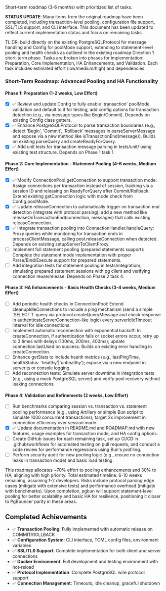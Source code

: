 Short-term roadmap (3-6 months) with prioritized list of tasks.

**STATUS UPDATE**: Many items from the original roadmap have been completed, including transaction-level pooling, configuration file support, SSL/TLS support, and CLI interface. This document has been updated to reflect current implementation status and focus on remaining tasks.

TL:DR; build directly on the existing PostgreSQLProtocol for message handling and Config for poolMode support, extending to statement-level pooling and health checks as outlined in the existing roadmap Direction 1 short-term phase. Tasks are broken into phases for implementation: Preparation, Core Implementation, HA Enhancements, and Validation. Each task includes estimated effort (low/medium/high) and dependencies.

### Short-Term Roadmap: Advanced Pooling and HA Functionality

#### Phase 1: Preparation (1-2 weeks, Low Effort)

- [x] ✅ Review and update Config to fully enable 'transaction' poolMode validation and default to it for testing; add config options for transaction detection (e.g., via message types like Begin/Commit). Depends on existing Config class getters.
- [x] ✅ Enhance PostgreSQLProtocol to parse transaction boundaries (e.g., detect 'Begin', 'Commit', 'Rollback' messages in parseServerMessage and expose via a new method like isTransactionEnd(message)). Builds on existing parseQuery and createReadyForQuery.
- [x] ✅ Add unit tests for transaction message parsing in tests/unit/ using existing test structure. Depends on Phase 1 task 1.

#### Phase 2: Core Implementation - Statement Pooling (4-6 weeks, Medium Effort)

- [x] ✅ Modify ConnectionPool.getConnection to support transaction mode: Assign connections per transaction instead of session, tracking via a session ID and releasing on ReadyForQuery after Commit/Rollback. Extend existing getConnection logic with mode check from Config.poolMode.
- [x] ✅ Update releaseConnection to automatically trigger on transaction end detection (integrate with protocol parsing); add a new method like releaseOnTransactionEnd(connection, messages) that calls existing releaseConnection.
- [x] ✅ Integrate transaction pooling into ConnectionHandler.handleQuery: Proxy queries while monitoring for transaction ends in processClientMessage, calling pool.releaseConnection when detected. Depends on existing setupServerToClientProxy.
- [ ] Implement full statement pooling (prepared statements support): Complete the statement mode implementation with proper Parse/Bind/Execute support for prepared statements.
- [ ] Add integration tests for statement pooling in tests/integration/, simulating prepared statement sessions with pg client and verifying connection reuse/release. Depends on Phase 2 task 4.

#### Phase 3: HA Enhancements - Basic Health Checks (3-4 weeks, Medium Effort)

- [ ] Add periodic health checks in ConnectionPool: Extend cleanupIdleConnections to include a ping mechanism (send a simple 'SELECT 1' query via protocol.createQueryMessage and check response in authenticateServerConnection-like logic) every serverIdleTimeout interval for idle connections.
- [ ] Implement automatic reconnection with exponential backoff: In createConnection, if authentication fails or socket errors occur, retry up to 3 times with delays (100ms, 200ms, 400ms); update connection.lastUsed on success. Builds on existing error handling in createConnection.
- [ ] Enhance getStats to include health metrics (e.g., lastPingTime, healthStatus: 'healthy'|'unhealthy'); expose via a new endpoint in server.ts or console logging.
- [ ] Add reconnection tests: Simulate server downtime in integration tests (e.g., using a mock PostgreSQL server) and verify pool recovery without leaking connections.

#### Phase 4: Validation and Refinements (2 weeks, Low Effort)

- [ ] Run benchmarks comparing session vs. transaction vs. statement pooling performance (e.g., using Artillery or simple Bun script to simulate 1000 concurrent transactions); target 2x improvement in connection efficiency over session mode.
- [x] ✅ Update documentation in README.md and ROADMAP.md with new features, usage examples for transaction mode, and HA config options.
- [ ] Create GitHub issues for each remaining task, set up CI/CD in .github/workflows for automated testing on pull requests, and conduct a code review for performance regressions using Bun's profiling.
- [ ] Perform security audit for new pooling logic (e.g., ensure no connection leaks in transaction mode) and basic load testing.

This roadmap allocates ~70% effort to pooling enhancements and 30% to HA, aligning with high priority. Total estimated timeline: 6-10 weeks remaining, assuming 1-2 developers. Risks include protocol parsing edge cases (mitigate with extensive tests) and performance overhead (mitigate with benchmarks). Upon completion, pgbun will support statement-level pooling for better scalability and basic HA for resilience, positioning it closer to PgBouncer parity in these areas.

## Completed Achievements

- ✅ **Transaction Pooling**: Fully implemented with automatic release on COMMIT/ROLLBACK
- ✅ **Configuration System**: CLI interface, TOML config files, environment variables
- ✅ **SSL/TLS Support**: Complete implementation for both client and server connections
- ✅ **Docker Environment**: Full development and testing environment with hot-reload
- ✅ **Protocol Implementation**: Complete PostgreSQL wire protocol support
- ✅ **Connection Management**: Timeouts, idle cleanup, graceful shutdown
